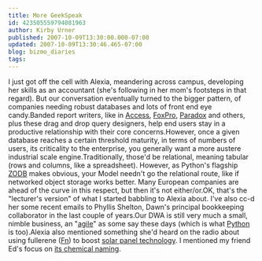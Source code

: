 ```yaml
---
title: More GeekSpeak
id: 423505559794081963
author: Kirby Urner
published: 2007-10-09T13:30:00.000-07:00
updated: 2007-10-09T13:30:46.465-07:00
blog: bizmo_diaries
tags: 
---
```


I just got off the cell with Alexia, meandering across campus, developing her skills as an accountant (she's following in her mom's footsteps in that regard).  But our conversation eventually turned to the bigger pattern, of companies needing robust databases and lots of front end eye candy.Banded report writers, like in [Access](http://en.wikipedia.org/wiki/Microsoft_access), [FoxPro](http://en.wikipedia.org/wiki/Visual_FoxPro), [Paradox](http://en.wikipedia.org/wiki/Visual_FoxPro) and others, plus these drag and drop query designers, help end users stay in a productive relationship with their core concerns.However, once a given database reaches a certain threshold maturity, in terms of numbers of users, its criticality to the enterprise, you generally want a more austere industrial scale engine.Traditionally, those'd be relational, meaning tabular (rows and columns, like a spreadsheet).  However, as Python's flagship [ZODB](http://en.wikipedia.org/wiki/Zope_Object_Database) makes obvious, your Model needn't go the relational route, like if networked object storage works better.  Many European companies are ahead of the curve in this respect, but then it's not either/or.OK, that's the "lecturer's version" of what I started babbling to Alexia about.  I've also cc-d her some recent emails to Phyllis Shelton, Dawn's principal bookkeeping collaborator in the last couple of years.Our DWA is still very much a small, nimble business, an "[agile](http://en.wikipedia.org/wiki/Agile_software_development)" as some say these days (which is what [Python](http://www.oreillynet.com/onlamp/blog/2003/04/python_is_an_agile_programming.html) is too).[](https://blogger.googleusercontent.com/img/b/R29vZ2xl/AVvXsEgL2ShLZ88LaxdkTcCRXtO49m3kP-QoXbL6PUBBwfWYAeix9YPUw_FOid1stHwzOiDZhLpEIJCUH2wa6ZswAylhWu9uFNgwOBp50LmcxSOkgIlVrSN6HARKM87d6nzJt2JqEJqA/s1600-h/business_license.png)Alexia also mentioned something she'd heard on the radio about using fullerene ([Fn](http://citeseer.ist.psu.edu/389735.html)) to boost [solar panel technology](http://www.technologynewsdaily.com/node/7469).  I mentioned my friend Ed's focus on [its chemical naming](http://www.4dsolutions.net/synergetica/eja1.html).